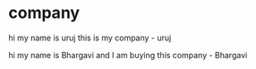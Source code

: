 # company

hi my name is uruj this is my company - uruj

hi my name is Bhargavi and I am buying this company - Bhargavi
